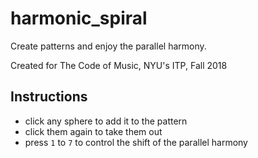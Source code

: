 # harmonic_spiral
Create patterns and enjoy the parallel harmony.

Created for The Code of Music, NYU's ITP, Fall 2018


## Instructions
- click any sphere to add it to the pattern
- click them again to take them out
- press `1` to `7` to control the shift of the parallel harmony
